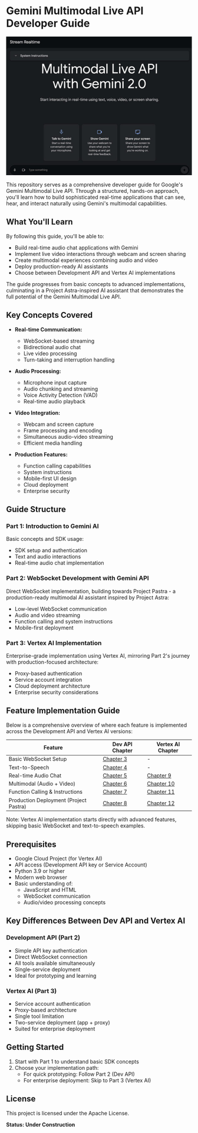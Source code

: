 # Gemini Multimodal Live API Developer Guide

![Gemini API Developer Guide](assets/mm_live_api.jpg)

This repository serves as a comprehensive developer guide for Google's Gemini Multimodal Live API. Through a structured, hands-on approach, you'll learn how to build sophisticated real-time applications that can see, hear, and interact naturally using Gemini's multimodal capabilities.

## What You'll Learn

By following this guide, you'll be able to:
- Build real-time audio chat applications with Gemini
- Implement live video interactions through webcam and screen sharing
- Create multimodal experiences combining audio and video
- Deploy production-ready AI assistants
- Choose between Development API and Vertex AI implementations

The guide progresses from basic concepts to advanced implementations, culminating in a Project Astra-inspired AI assistant that demonstrates the full potential of the Gemini Multimodal Live API.

## Key Concepts Covered

- **Real-time Communication:**
  - WebSocket-based streaming
  - Bidirectional audio chat
  - Live video processing
  - Turn-taking and interruption handling

- **Audio Processing:**
  - Microphone input capture
  - Audio chunking and streaming
  - Voice Activity Detection (VAD)
  - Real-time audio playback

- **Video Integration:**
  - Webcam and screen capture
  - Frame processing and encoding
  - Simultaneous audio-video streaming
  - Efficient media handling

- **Production Features:**
  - Function calling capabilities
  - System instructions
  - Mobile-first UI design
  - Cloud deployment
  - Enterprise security

## Guide Structure

### Part 1: Introduction to Gemini AI
Basic concepts and SDK usage:
- SDK setup and authentication
- Text and audio interactions
- Real-time audio chat implementation

### Part 2: WebSocket Development with Gemini API
Direct WebSocket implementation, building towards Project Pastra - a production-ready multimodal AI assistant inspired by Project Astra:
- Low-level WebSocket communication
- Audio and video streaming
- Function calling and system instructions
- Mobile-first deployment

### Part 3: Vertex AI Implementation
Enterprise-grade implementation using Vertex AI, mirroring Part 2's journey with production-focused architecture:
- Proxy-based authentication
- Service account integration
- Cloud deployment architecture
- Enterprise security considerations

## Feature Implementation Guide

Below is a comprehensive overview of where each feature is implemented across the Development API and Vertex AI versions:

| Feature | Dev API Chapter | Vertex AI Chapter |
|---------|----------------|-------------------|
| Basic WebSocket Setup | [Chapter 3](part_2_dev_api/chapter_03) | - |
| Text-to-Speech | [Chapter 4](part_2_dev_api/chapter_04) | - |
| Real-time Audio Chat | [Chapter 5](part_2_dev_api/chapter_05) | [Chapter 9](part_3_vertex_api/chapter_09) |
| Multimodal (Audio + Video) | [Chapter 6](part_2_dev_api/chapter_06) | [Chapter 10](part_3_vertex_api/chapter_10) |
| Function Calling & Instructions | [Chapter 7](part_2_dev_api/chapter_07) | [Chapter 11](part_3_vertex_api/chapter_11) |
| Production Deployment (Project Pastra)| [Chapter 8](part_2_dev_api/chapter_08) | [Chapter 12](part_3_vertex_api/chapter_12) |

Note: Vertex AI implementation starts directly with advanced features, skipping basic WebSocket and text-to-speech examples.

## Prerequisites

- Google Cloud Project (for Vertex AI)
- API access (Development API key or Service Account)
- Python 3.9 or higher
- Modern web browser
- Basic understanding of:
  - JavaScript and HTML
  - WebSocket communication
  - Audio/video processing concepts

## Key Differences Between Dev API and Vertex AI

### Development API (Part 2)
- Simple API key authentication
- Direct WebSocket connection
- All tools available simultaneously
- Single-service deployment
- Ideal for prototyping and learning

### Vertex AI (Part 3)
- Service account authentication
- Proxy-based architecture
- Single tool limitation
- Two-service deployment (app + proxy)
- Suited for enterprise deployment

## Getting Started

1. Start with Part 1 to understand basic SDK concepts
2. Choose your implementation path:
   - For quick prototyping: Follow Part 2 (Dev API)
   - For enterprise deployment: Skip to Part 3 (Vertex AI)

## License

This project is licensed under the Apache License.

**Status: Under Construction**

